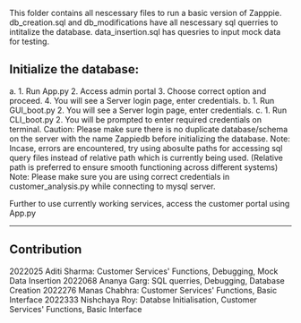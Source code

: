 This folder contains all nescessary files to run a basic version of Zapppie.
db_creation.sql and db_modifications have all nescessary sql querries to intitalize the database.
data_insertion.sql has quesries to input mock data for testing.
## Initialize the database:
a. 1. Run App.py
   2. Access admin portal
   3. Choose correct option and proceed.
   4. You will see a Server login page, enter credentials.
b. 1. Run GUI_boot.py
   2. You will see a Server login page, enter credentials.
c. 1. Run CLI_boot.py
   2. You will be prompted to enter required credentials on terminal.
Caution: Please make sure there is no duplicate database/schema on the server with the name Zappiedb before initializing the database.
Note: Incase, errors are encountered, try using abosulte paths for accessing sql query files instead of relative path which is currently being used.
      (Relative path is preferred to ensure smooth functioning across different systems)
Note: Please make sure you are using correct credentials in customer_analysis.py while connecting to mysql server.

Further to use currently working services, access the customer portal using App.py

--------------------------------------------------------------------------------------
## Contribution
2022025 Aditi Sharma: Customer Services' Functions, Debugging, Mock Data Insertion
2022068 Ananya Garg:  SQL querries, Debugging, Database Creation
2022276 Manas Chabhra: Customer Services' Functions, Basic Interface
2022333 Nishchaya Roy: Databse Initialisation, Customer Services' Functions, Basic Interface
